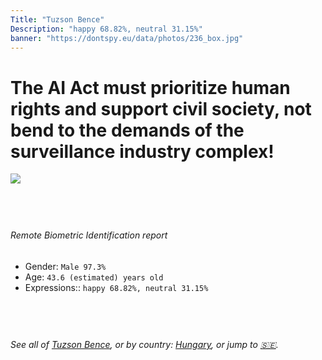 ```yaml
---
Title: "Tuzson Bence"
Description: "happy 68.82%, neutral 31.15%"
banner: "https://dontspy.eu/data/photos/236_box.jpg"
---
```


# The AI Act must prioritize human rights and support civil society, not bend to the demands of the surveillance industry complex!

<link rel="stylesheet" type="text/css" href="/css/blog.css" />

<div class="is-fake" hidden>

_This image is **clearly fake**_, yet we [continue to collect them because the AI Act negotiations](/blog/why-deepfake/) are heading in a direction that will only make people's lives more complicated. For a more in-depth explanation, read: [Double threat: why losing the battle against Face Biometrics would fuel the proliferation of deepfakes](/blog/the-dual-threat-how-losing-the-biometric-battle-fuels-deepfake-proliferation/).


</div>

<!-- <img src="https://dontspy.eu/data/photos/54_box.jpg" /> -->
<img src="https://dontspy.eu/data/photos/236_box.jpg" />

## <br>

###### Remote Biometric Identification report

* <span class="label">Gender:</span> `Male 97.3%`
* <span class="label">Age:</span> `43.6 (estimated) years old`
* <span class="label">Expressions::</span> `happy 68.82%, neutral 31.15%`

## <br>

###### See all of [Tuzson Bence](/policymaker#Tuzson%20Bence), or by country: [Hungary](/country#Hungary), or jump to [🇸🇪](/x/73).

## <br>
